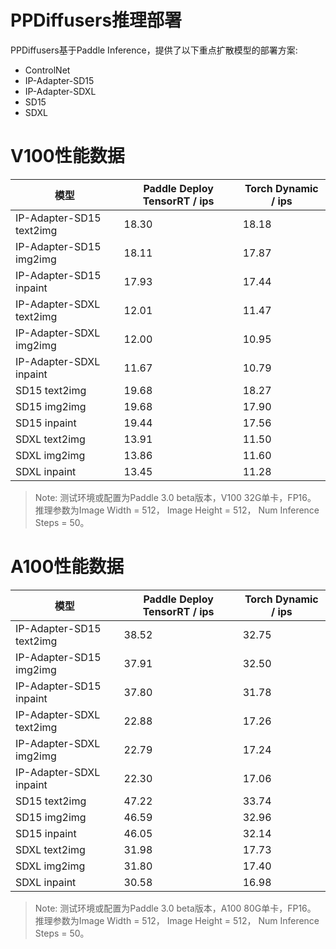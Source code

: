 # PPDiffusers推理部署

PPDiffusers基于Paddle Inference，提供了以下重点扩散模型的部署方案:
- ControlNet
- IP-Adapter-SD15
- IP-Adapter-SDXL
- SD15
- SDXL


# V100性能数据
|模型|Paddle Deploy TensorRT / ips|Torch Dynamic / ips|
|-|-|-|
|IP-Adapter-SD15 text2img|18.30|18.18|
|IP-Adapter-SD15 img2img|18.11|17.87|
|IP-Adapter-SD15 inpaint|17.93|17.44|
|IP-Adapter-SDXL text2img|12.01|11.47|
|IP-Adapter-SDXL img2img|12.00|10.95|
|IP-Adapter-SDXL inpaint|11.67|10.79|
|SD15 text2img|19.68|18.27|
|SD15 img2img|19.68|17.90|
|SD15 inpaint|19.44|17.56|
|SDXL text2img|13.91|11.50|
|SDXL img2img|13.86|11.60|
|SDXL inpaint|13.45|11.28|

<!-- |SD15 text2img|11.87|6.68|6.32|
|SD15 img2img|14.47|8.09|7.63|
|SD15 inpaint|14.30|6.42|6.06| -->

> Note:
> 测试环境或配置为Paddle 3.0 beta版本，V100 32G单卡，FP16。
推理参数为Image Width = 512， Image Height = 512， Num Inference Steps = 50。

# A100性能数据
|模型|Paddle Deploy TensorRT / ips|Torch Dynamic / ips|
|-|-|-|
|IP-Adapter-SD15 text2img|38.52|32.75|
|IP-Adapter-SD15 img2img|37.91|32.50|
|IP-Adapter-SD15 inpaint|37.80|31.78|
|IP-Adapter-SDXL text2img|22.88|17.26|
|IP-Adapter-SDXL img2img|22.79|17.24|
|IP-Adapter-SDXL inpaint|22.30|17.06|
|SD15 text2img|47.22|33.74|
|SD15 img2img|46.59|32.96|
|SD15 inpaint|46.05|32.14|
|SDXL text2img|31.98|17.73|
|SDXL img2img|31.80|17.40|
|SDXL inpaint|30.58|16.98|

<!-- |SD15 text2img|26.37|10.49||
|SD15 img2img|30.81|12.70||
|SD15 inpaint|30.55|9.67|| -->

> Note: 测试环境或配置为Paddle 3.0 beta版本，A100 80G单卡，FP16。
推理参数为Image Width = 512， Image Height = 512， Num Inference Steps = 50。

<!-- |SDXL text2img||||
|SDXL img2img||||
|SDXL inpaint|||| -->

<!-- |-|-|-|-|
|ControlNet text2img|3.360597|||
|ControlNet img2img|3.360597|||
|ControlNet inpaint|3.360597||| -->
